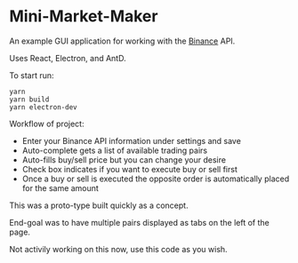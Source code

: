 # Mini-Market-Maker

An example GUI application for working with the [Binance](https://www.binance.com/?ref=21009719) API.

Uses React, Electron, and AntD.

To start run:

    yarn 
    yarn build
    yarn electron-dev

Workflow of project:

- Enter your Binance API information under settings and save
- Auto-complete gets a list of available trading pairs
- Auto-fills buy/sell price but you can change your desire
- Check box indicates if you want to execute buy or sell first
- Once a buy or sell is executed the opposite order is automatically placed for the same amount

This was a proto-type built quickly as a concept.

End-goal was to have multiple pairs displayed as tabs on the left of the page.

Not activily working on this now, use this code as you wish.
